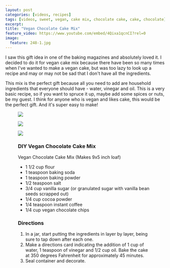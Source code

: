 ```yaml
---
layout: post
categories: [videos, recipes]
tags: [videos, sweet, vegan, cake mix, chocolate cake, cake, chocolate]
excerpt: 
title: "Vegan Chocolate Cake Mix"
feature_video: https://www.youtube.com/embed/4Qixa1qcnCI?rel=0
image:
  feature: 248-1.jpg
---
```


I saw this gift idea in one of the baking magazines and absolutely loved it.  I decided to do it for vegan cake mix because there have been so many times when I've wanted to make a vegan cake, but was too lazy to look up a recipe and may or may not be sad that I don't have all the ingredients.

This mix is the perfect gift because all you need to add are household ingredients that everyone should have - water, vinegar and oil.  This is a very basic recipe, so if you want to spruce it up, maybe add some spices or nuts, be my guest.  I think for anyone who is vegan and likes cake, this would be the perfect gift.  And it's super easy to make!

<figure>
    <img src="/images/248-2.jpg">
</figure> 
<figure>
    <img src="/images/248-3.jpg">
</figure> <figure>
    <img src="/images/248-4.jpg">
</figure> 


<figure class="ingredients" markdown="1">

### DIY Vegan Chocolate Cake Mix

Vegan Chocolate Cake Mix
(Makes 9x5 inch loaf)

- 1 1/2 cup flour
- 1 teaspoon baking soda
- 1 teaspoon baking powder
- 1/2 teaspoon salt
- 3/4 cup vanilla sugar (or granulated sugar with vanilla bean seeds scrapped out)
- 1/4 cup cocoa powder
- 1/4 teaspoon instant coffee 
- 1/4 cup vegan chocolate chips

</figure>

<figure class="directions" markdown="1">

### Directions

1. In a jar, start putting the ingredients in layer by layer, being sure to tap down after each one.
2. Make a directions card indicating the addition of 1 cup of water, 1 teaspoon of vinegar and 1/2 cup oil.  Bake the cake at 350 degrees Fahrenheit for approximately 45 minutes.
3. Seal container and decorate.

